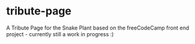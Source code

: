 # tribute-page
A Tribute Page for the Snake Plant based on the freeCodeCamp front end project - currently still a work in progress :)
